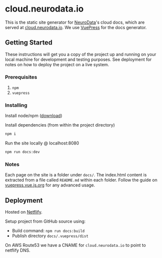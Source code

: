 # cloud.neurodata.io

This is the static site generator for [NeuroData](https://neurodata.io)'s cloud docs, which are served at [cloud.neurodata.io](cloud.neurodata.io).  We use [VuePress](https://vuepress.vuejs.org) for the docs generator.

## Getting Started

These instructions will get you a copy of the project up and running on your local machine for development and testing purposes. See deployment for notes on how to deploy the project on a live system.

### Prerequisites

1. `npm`
1. `vuepress`

### Installing

Install node/npm ([download]((https://nodejs.org/en/)))

Install dependencies (from within the project directory)

```bash
npm i
```

Run the site locally @ localhost:8080

```bash
npm run docs:dev
```

### Notes

Each page on the site is a folder under `docs/`.  The index.html content is extracted from a file called `README.md` within each folder.  Follow the guide on [vuepress.vue.js.org](https://vuepress.vuejs.org) for any advanced usage.

## Deployment

Hosted on [Netflify](https://www.netlify.com/).

Setup project from GitHub source using:

- Build command: `npm run docs:build`
- Publish directory `docs/.vuepress/dist`

On AWS Route53 we have a CNAME for `cloud.neurodata.io` to point to netflify DNS.
